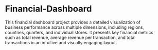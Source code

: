 # Financial-Dashboard

This financial dashboard project provides a detailed visualization of business performance across multiple dimensions, including regions, countries, quarters, and individual stores. It presents key financial metrics such as total revenue, average revenue per transaction, and total transactions in an intuitive and visually engaging layout.
